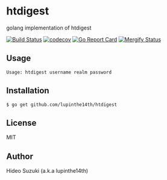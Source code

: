 # htdigest
golang implementation of htdigest

[![Build Status](https://travis-ci.org/lupinthe14th/htdigest.svg?branch=master)](https://travis-ci.org/lupinthe14th/htdigest)
[![codecov](https://codecov.io/gh/lupinthe14th/htdigest/branch/master/graph/badge.svg)](https://codecov.io/gh/lupinthe14th/htdigest)
[![Go Report Card](https://goreportcard.com/badge/github.com/lupinthe14th/htdigest)][goreportcard]
[![Mergify Status][mergify-status]][mergify]

<!-- links -->
[goreportcard]: https://goreportcard.com/report/github.com/lupinthe14th/htdigest
[mergify]: https://mergify.io
[mergify-status]: https://img.shields.io/endpoint.svg?url=https://gh.mergify.io/badges/lupinthe14th/htdigest&style=flat

## Usage

```
Usage: htdigest username realm password
```

## Installation

```
$ go get github.com/lupinthe14th/htdigest
```

## License

MIT

## Author

Hideo Suzuki (a.k.a lupinthe14th)
